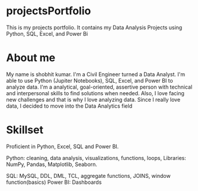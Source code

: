 # projectsPortfolio
This is my projects portfolio. It contains my Data Analysis Projects using Python, SQL, Excel, and Power Bi

# About me
My name is shobhit kumar. I'm a Civil Engineer turned a Data Analyst. I'm able to use Python (Jupiter Notebooks), SQL, Excel, and Power BI to analyze data. I'm a analytical, goal-oriented, assertive person with technical and interpersonal skills to find solutions when needed. Also, I love facing new challenges and that is why I love analyzing data. Since I really love data, I decided to move into the Data Analytics field

# Skillset
Proficient in Python, Excel, SQL and Power BI.

Python: cleaning, data analysis, visualizations, functions, loops, Libraries: NumPy, Pandas, Matplotlib, Seaborn.

SQL: MySQL, DDL, DML, TCL, aggregate functions, JOINS, window function(basics)
Power BI: Dashboards


